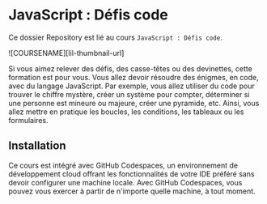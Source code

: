 # JavaScript : Défis code

Ce dossier Repository est lié au cours `JavaScript : Défis code`.

![COURSENAME][lil-thumbnail-url] 

Si vous aimez relever des défis, des casse-têtes ou des devinettes, cette formation est pour vous. Vous allez devoir résoudre des énigmes, en code, avec du langage JavaScript. Par exemple, vous allez utiliser du code pour trouver le chiffre mystère, créer un système pour compter, déterminer si une personne est mineure ou majeure, créer une pyramide, etc. Ainsi, vous allez mettre en pratique les boucles, les conditions, les tableaux ou les formulaires.



## Installation

Ce cours est intégré avec GitHub Codespaces, un environnement de développement cloud offrant les fonctionnalités de votre IDE préféré sans devoir configurer une machine locale. Avec GitHub Codespaces, vous pouvez vous exercer à partir de n'importe quelle machine, à tout moment.
